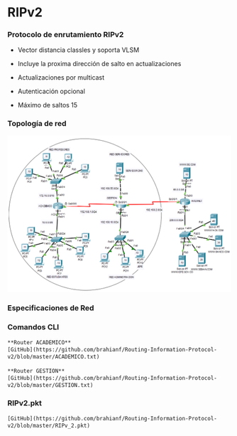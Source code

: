 # RIPv2 

### Protocolo de enrutamiento RIPv2
 
* Vector distancia classles y soporta VLSM

* Incluye la proxima dirección de salto en actualizaciones

* Actualizaciones por multicast

* Autenticación opcional

* Máximo de saltos 15

### Topología de red

![alt text](https://github.com/brahianf/Routing-Information-Protocol-v2/blob/master/TOPOLOGIARED.PNG)

### Especificaciones de Red

### Comandos CLI
	**Router ACADEMICO**
	[GitHub](https://github.com/brahianf/Routing-Information-Protocol-v2/blob/master/ACADEMICO.txt)

	**Router GESTION**
	[GitHub](https://github.com/brahianf/Routing-Information-Protocol-v2/blob/master/GESTION.txt)

### RIPv2.pkt

	[GitHub](https://github.com/brahianf/Routing-Information-Protocol-v2/blob/master/RIPv_2.pkt)



